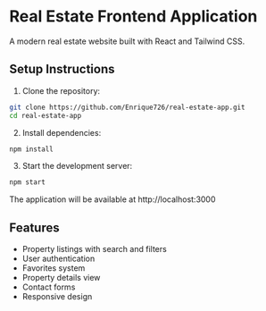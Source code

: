 # Real Estate Frontend Application

A modern real estate website built with React and Tailwind CSS.

## Setup Instructions

1. Clone the repository:
```bash
git clone https://github.com/Enrique726/real-estate-app.git
cd real-estate-app
```

2. Install dependencies:
```bash
npm install
```

3. Start the development server:
```bash
npm start
```

The application will be available at http://localhost:3000

## Features

- Property listings with search and filters
- User authentication
- Favorites system
- Property details view
- Contact forms
- Responsive design